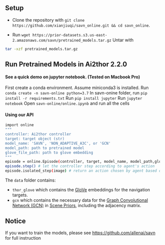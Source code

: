 ## Setup

- Clone the repository with `git clone https://github.com/xianjiuqi/savn_online.git && cd savn_online`.

- Run `wget https://prior-datasets.s3.us-east-2.amazonaws.com/savn/pretrained_models.tar.gz`
Untar with
```bash
tar -xzf pretrained_models.tar.gz
```

## Run Pretrained Models in Ai2thor 2.2.0
#### See a quick demo on jupyter notebook. (Tested on Macbook Pro)
First create a conda environment. Assume miniconda3 is installed.
Run `conda create -n savn-online python=3.7`
In savn-onine folder, run `pip install -r requirements.txt`
Run `pip install jupyter`
Run `jupyter notebook`
Open `savn-online/online.ipynb` and run all the cells

#### Using our API
```bash
import online
"""
controller: Ai2thor controller
target: target object (str)
model_name: 'SAVN', 'NON_ADAPTIVE_A3C', or 'GCN'
model_path: path to pretrained model
glove_file_path: path to glove embedding
"""
episode = online.Episode(controller, target, model_name, model_path,glove_file_path)
episode.step() # let the controller step according to agent's action
episode.isolated_step(image) # return an action chosen by agent based on image

```


The `data` folder contains:

- `thor_glove` which contains the [GloVe](https://nlp.stanford.edu/projects/glove/) embeddings for the navigation targets.
- `gcn` which contains the necessary data for the [Graph Convolutional Network (GCN)](https://arxiv.org/abs/1609.02907) in [Scene Priors](https://arxiv.org/abs/1810.06543), including the adjacency matrix.

## Notice
If you want to train the models, please see https://github.com/allenai/savn for full instruction






